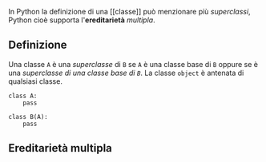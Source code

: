 In Python la definizione di una [[classe]] può menzionare più _superclassi_, Python cioè supporta l'__ereditarietà__ _multipla_.

## Definizione
Una classe `A` è una _superclasse_ di `B` se `A` è una classe base di `B` oppure se è una _superclasse di una classe base di `B`_.
La classe `object` è antenata di qualsiasi classe.
```jupyter
class A:
	pass

class B(A):
	pass
```

## Ereditarietà multipla
